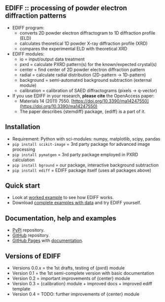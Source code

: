 EDIFF :: processing of powder electron diffraction patterns
-----------------------------------------------------------
* EDIFF program:
	- converts 2D powder electron diffractogram to 1D diffraction profile (ELD)
	- calculates theoretical 1D powder X-ray diffraction profile (XRD)
	- compares the experimental ELD with theoretical XRD
* EDIFF modules:
    - io = input/output data treatment
	- pxrd = calculate PXRD pattern(s) for the known/expected crystal(s)
	- center = find center of 2D powder electron diffraction pattern
	- radial = calculate radial distribution (2D-pattern &rarr; 1D-pattern) 
	- background = semi-automated background subtraction (external module)
	- calibration = calibration of SAED diffractograms (pixels &rarr; q-vector)
* If you use EDIFF in your research, **please cite** the OpenAccess paper:
	- Materials 14 (2011) 7550.
	  [https://doi.org/10.3390/ma14247550](https://doi.org/10.3390/ma14247550)
	- The paper describes {stemdiff} package, {ediff} is a part of it.

Installation
------------
* Requirement: Python with sci-modules: numpy, matplotlib, scipy, pandas
* `pip install scikit-image` = 3rd party package for advanced image processing 
* `pip install pymatgen` = 3rd party package employed in PXRD calculation
* `pip install bground` = our package, interactive background subtraction
* `pip install ediff` = EDIFF package itself (uses all packages above)

Quick start
-----------
* Look at [worked example](https://www.dropbox.com/scl/fi/3hb78voxd17wb3fzh9n1p/01_ediff_au.nb.pdf?rlkey=qmbvwaw80o1gbe262hwgjvmgx&dl=0)
  to see how EDIFF works.
* Download [complete examples with data](https://www.dropbox.com/scl/fo/td6rkdgp2usxosj1vqeku/h?rlkey=41carfdej5h2f8f4yscbuvagm&dl=0)
  and try EDIFF yourself.

Documentation, help and examples
--------------------------------
* [PyPI](https://pypi.org/project/ediff) repository.
* [GitHub](https://github.com/mirekslouf/ediff) repository.
* [GitHub Pages](https://mirekslouf.github.io/ediff/)
  with [documentation](https://mirekslouf.github.io/ediff/docs).

Versions of EDIFF
-----------------

* Versions 0.0.x = the 1st drafts, testing of {pxrd} module
* Version 0.1 = the 1st semi-complete version with basic documentation
* Version 0.2 = important improvements of {center} module
* Version 0.3 = {calibration} module + improved docs + improved ediff template
* Version 0.4 = TODO: further improvements of {center} module
